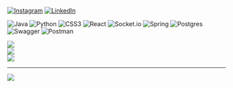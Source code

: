 [![Instagram](https://img.shields.io/badge/Instagram-%23E4405F.svg?logo=Instagram&logoColor=white)](https://instagram.com/h__tungg) [![LinkedIn](https://img.shields.io/badge/LinkedIn-%230077B5.svg?logo=linkedin&logoColor=white)](https://linkedin.com/in/lehoangtung) 

![Java](https://img.shields.io/badge/java-%23ED8B00.svg?style=for-the-badge&logo=java&logoColor=white) ![Python](https://img.shields.io/badge/python-3670A0?style=for-the-badge&logo=python&logoColor=ffdd54) ![CSS3](https://img.shields.io/badge/css3-%231572B6.svg?style=for-the-badge&logo=css3&logoColor=white) ![React](https://img.shields.io/badge/react-%2320232a.svg?style=for-the-badge&logo=react&logoColor=%2361DAFB) ![Socket.io](https://img.shields.io/badge/Socket.io-black?style=for-the-badge&logo=socket.io&badgeColor=010101) ![Spring](https://img.shields.io/badge/spring-%236DB33F.svg?style=for-the-badge&logo=spring&logoColor=white) ![Postgres](https://img.shields.io/badge/postgres-%23316192.svg?style=for-the-badge&logo=postgresql&logoColor=white) ![Swagger](https://img.shields.io/badge/-Swagger-%23Clojure?style=for-the-badge&logo=swagger&logoColor=white) ![Postman](https://img.shields.io/badge/Postman-FF6C37?style=for-the-badge&logo=postman&logoColor=white)

![](https://github-readme-stats.vercel.app/api?username=tunghng&theme=calm&hide_border=false&include_all_commits=false&count_private=true)<br/>
![](https://github-readme-streak-stats.herokuapp.com/?user=tunghng&theme=calm&hide_border=false)<br/>
![](https://github-readme-stats.vercel.app/api/top-langs/?username=tunghng&theme=calm&hide_border=false&include_all_commits=false&count_private=true&layout=compact)

---
[![](https://visitcount.itsvg.in/api?id=tunghng&icon=0&color=0)](https://visitcount.itsvg.in)

